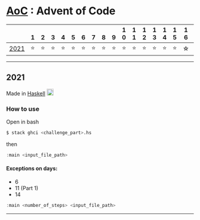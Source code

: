 # [AoC](https://adventofcode.com/) : Advent of Code 

|                                     | <br>1| <br>2| <br>3 | <br>4 | <br>5 | <br>6 | <br>7 | <br>8 | <br>9 | 1<br>0 | 1<br>1 | 1<br>2 | 1<br>3 | 1<br>4 | 1<br>5 | 1<br>6 | 1<br>7 | 1<br>8 | 1<br>9 | 2<br>0 | 2<br>1 | 2<br>2 | 2<br>3 | 2<br>4 | 2<br>5 |
|:-:                                  | :-:  | :-:  |  :-:  |  :-:  |  :-:  |  :-:  |  :-:  |  :-:  |  :-:  |  :-:   |  :-:   |  :-:   |  :-:   |  :-:   |  :-:   |  :-:   |  :-:   |  :-:   |  :-:   |  :-:   |  :-:   |  :-:   |  :-:   |  :-:   |  :-:   |
|[2021](https://adventofcode.com/2021)| ⭐  |  ⭐  |  ⭐  |   ⭐  |  ⭐  |   ⭐  |  ⭐  |   ⭐    |  ⭐     |  ⭐     |   ⭐  |   ⭐     |   ⭐   |   ⭐  |      ⭐  |    ☆    |        |        |        |        |        |        |        |        |         |
  
---

## 2021 

Made in [Haskell](https://www.haskell.org/)
<img src="https://upload.wikimedia.org/wikipedia/commons/thumb/1/1c/Haskell-Logo.svg/1280px-Haskell-Logo.svg.png" alt="drawing" width="18"/>

### How to use

Open in bash

```bash
$ stack ghci <challenge_part>.hs
```

then

```hs
:main <input_file_path>
```

#### Exceptions on days: 

- 6 
- 11 (Part 1)
- 14

```hs
:main <number_of_steps> <input_file_path>
```

---
